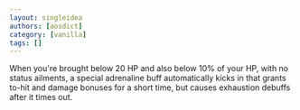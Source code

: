 ```yaml
---
layout: singleidea
authors: [aosdict]
category: [vanilla]
tags: []
---
```

When you're brought below 20 HP and also below 10% of your HP, with no status ailments, a special adrenaline buff automatically kicks in that grants to-hit and damage bonuses for a short time, but causes exhaustion debuffs after it times out.
